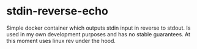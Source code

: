 # stdin-reverse-echo

Simple docker container which outputs stdin input in reverse to stdout.
Is used in my own development purposes and has no stable guarantees.
At this moment uses linux rev under the hood.
